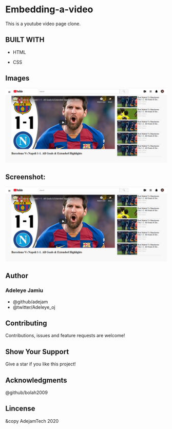 # Embedding-a-video
This is a youtube video page clone. 

## BUILT WITH

- HTML

- CSS

## Images
![GitHub Logo](images/embedding-video.png)
## Screenshot: 
![App Screenshot](/images/embedding-video.png)



## Author
### Adeleye Jamiu
- @github/adejam
- @twitter/Adeleye_oj

## Contributing
Contributions, issues and feature requests are welcome!


## Show Your Support
Give a star if you like this project!


## Acknowledgments
@github/bolah2009

## Lincense
&copy AdejamTech 2020
